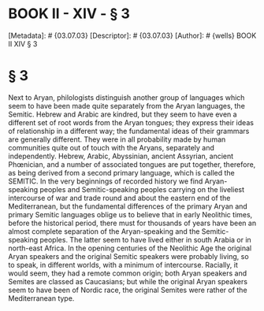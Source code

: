 # BOOK II - XIV - § 3
[Metadata]: # {03.07.03}
[Descriptor]: # {03.07.03}
[Author]: # {wells}
BOOK II
XIV
§ 3
# § 3
Next to Aryan, philologists distinguish another group of languages which seem
to have been made quite separately from the Aryan languages, the Semitic.
Hebrew and Arabic are kindred, but they seem to have even a different set of
root words from the Aryan tongues; they express their ideas of relationship in
a different way; the fundamental ideas of their grammars are generally
different. They were in all probability made by human communities quite out of
touch with the Aryans, separately and independently. Hebrew, Arabic,
Abyssinian, ancient Assyrian, ancient Phœnician, and a number of associated
tongues are put together, therefore, as being derived from a second primary
language, which is called the SEMITIC. In the very beginnings of recorded
history we find Aryan-speaking peoples and Semitic-speaking peoples carrying on
the liveliest intercourse of war and trade round and about the eastern end of
the Mediterranean, but the fundamental differences of the primary Aryan and
primary Semitic languages oblige us to believe that in early Neolithic times,
before the historical period, there must for thousands of years have been an
almost complete separation of the Aryan-speaking and the Semitic-speaking
peoples. The latter seem to have lived either in south Arabia or in north-east
Africa. In the opening centuries of the Neolithic Age the original Aryan
speakers and the original Semitic speakers were probably living, so to speak,
in different worlds, with a minimum of intercourse. Racially, it would seem,
they had a remote common origin; both Aryan speakers and Semites are classed as
Caucasians; but while the original Aryan speakers seem to have been of Nordic
race, the original Semites were rather of the Mediterranean type.

